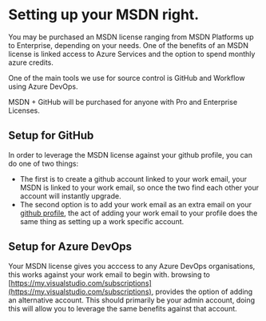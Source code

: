 # Setting up your MSDN right.

You may be purchased an MSDN license ranging from MSDN Platforms up to Enterprise, depending on your needs. One of the benefits of an MSDN license is linked access to Azure Services and the option to spend monthly azure credits.

One of the main tools we use for source control is GitHub and Workflow using Azure DevOps.

MSDN + GitHub will be purchased for anyone with Pro and Enterprise Licenses.

## Setup for GitHub

In order to leverage the MSDN license against your github profile, you can do one of two things:

- The first is to create a github account linked to your work email, your MSDN is linked to your work email, so once the two find each other your account will instantly upgrade.
- The second option is to add your work email as an extra email on your [github profile](https://github.com/settings/emails), the act of adding your work email to your profile does the same thing as setting up a work specific account.

## Setup for Azure DevOps

Your MSDN license gives you acccess to any Azure DevOps organisations, this works against your work email to begin with. browsing to [https://my.visualstudio.com/subscriptions](https://my.visualstudio.com/subscriptions), provides the option of adding an alternative account. This should primarily be your admin account, doing this will allow you to leverage the same benefits against that account.
